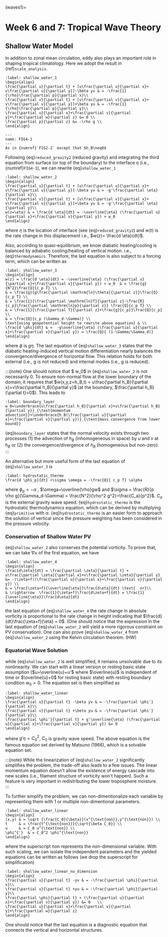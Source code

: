 (waves1)=
# Week 6 and 7: Tropical Wave Theory
## Shallow Water Model

In addition to zonal mean circulation, eddy also plays an important role in shaping tropical climatology. Here we adopt the result in {ref}`scale_analysis`. 


```{math}
:label: shallow_water_1
\begin{align}
\frac{\partial u}{\partial t} + [u\frac{\partial u}{\partial x}+ v\frac{\partial u}{\partial y}]-\beta yv & = -\frac{1}{\rho}\frac{\partial p}{\partial x}\\
\frac{\partial v}{\partial t} + [u\frac{\partial v}{\partial x}+ v\frac{\partial v}{\partial y}]+\beta yu & = -\frac{1}{\rho}\frac{\partial p}{\partial y}\\
\frac{\partial u}{\partial x}+\frac{\partial v}{\partial y}+\frac{\partial w}{\partial z} &= 0 \\
\frac{\partial p}{\partial z} &= -\rho g \\
\end{align}
```

```{figure} ../tropical-dynamics-figures/reduced_gravity2.PNG
---
name: FIG4-1
---
As in {numref}`FIG2-2` except that $h_B\neq0$
```


Following {eq}`reduced_gravity2` (reduced gravity) and integrating the third equation from surface (or top of the boundary) to the interface $\eta$ (i.e., {numref}`FIG4-1`), we can rewrite {eq}`shallow_water_1` 

```{math}
:label: shallow_water_2
\begin{align}
\frac{\partial u}{\partial t} + [u\frac{\partial u}{\partial x}+ v\frac{\partial u}{\partial y}]-\beta yv & = -g'\frac{\partial \eta}{\partial x}\\
\frac{\partial v}{\partial t} + [u\frac{\partial v}{\partial x}+ v\frac{\partial v}{\partial y}]+\beta yu & = -g'\frac{\partial \eta}{\partial y}\\
w(z=\eta) & = \frac{d \eta}{dt} = -\overline{\eta} (\frac{\partial u}{\partial x}+\frac{\partial v}{\partial y}) + w_0  
\end{align}
```

where $\eta$ is the location of interface (see {eq}`reduced_gravity2`) and $w(t)$ is the rate change in this displacement i.e., $w(z)= \frac{d \eta}{dt}$. 

Also, according to quasi-equilibrium, we know diabatic heating/cooling is balanced by adiabatic cooling/heating of vertical motion. i.e., {eq}`thermodynamics`. Therefore, the last equation is also subject to a forcing term, which can be written as 

```{math}
:label: shallow_water_3
\begin{align}
w(z) = \frac{d \eta}{dt} = -\overline{\eta} (\frac{\partial u}{\partial x}+\frac{\partial v}{\partial y}) + w_0  & = \frac{g}{N^2}\frac{Q}{c_p T} \\
& = \frac{g}{g\frac{\partial \mathrm{ln}\theta}{\partial z}}\frac{Q}{c_p T} \\
& = \frac{1}{\frac{\partial \mathrm{ln}T}{\partial z}-\frac{R}{c_p}\frac{\partial \mathrm{ln}p}{\partial z}} \frac{Q}{c_p T} \\
& = \frac{1}{\frac{\partial T}{\partial z}+\frac{g}{c_p}}\frac{Q}{c_p} \\
& = \frac{Q}{c_p (\Gamma_d-\Gamma)} \\
\text{using geopotential height to rewrite above equation} & \\
\frac{d \phi}{dt} & =  -g\overline{\eta} (\frac{\partial u}{\partial x}+\frac{\partial v}{\partial y}) = \frac{Q}{ (1-\Gamma/\Gamma_d)}
\end{align}
```

where $\phi$ is $g\eta$. The last equation of {eq}`shallow_water_3` states that the diabatic heating-induced vertical motion differentiation nearly balances the convergence/divergence of horizontal flow. This relation holds for both external (i.e., g is not reduced) and internal modes (i.e., g is reduced). 

:::{note}
One should notice that $ w_0$ in {eq}`shallow_water_2` is not necessarily 0. To ensure non-normal flow at the lower boundary of the domain, it requires that $w(x,y,z=h_B,t) = u\frac{\partial h_B}{\partial x}+v\frac{\partial h_B}{\partial y}$ (at the boundary, $\frac{\partial h_B}{\partial t}=0$). This leads to 
```{math}
:label: boundary_layer
w_0=\underbrace{u\frac{\partial h_B}{\partial x}+v\frac{\partial h_B}{\partial y}}_{\text{momentum advection}}+\underbrace{h_B(\frac{\partial u}{\partial x}+\frac{\partial v}{\partial y})}_{\text{mass convergence from lower bound}}
```
{eq}`boundary_layer` states that the normal velocity exists through two processes (1) the advection of $h_B$ (inhomogeneous in space) by $u$ and $v$ at $h_B$ or (2) the convergence/divergence of $h_B$ (homogeneous but non-zero).   
:::


An alternative but more useful form of the last equation of {eq}`shallow_water_3` is 
```{math}
:label: hydrostatic_thermo
\frac{d \phi_p}{dt} +\sigma \omega = -\frac{Q}{ c_p T} \alpha
```

where $\phi_p =-\alpha$ , $\omega=\overline{\rho}gw$ and $\sigma = \frac{R}{p \rho g}(\Gamma_d-\Gamma) = \frac{N^2}{\rho^2 g^2}=\frac{C_a}{p^2}$. $C_a$ is the external gravity wave speed. {eq}`hydrostatic_thermo` is the hydrostatic thermodynamics equation, which can be derived by multiplying {eq}`primitive` with $\alpha$. {eq}`hydrostatic_thermo` is an easier form to approach the solution of vertical since the pressure weighting has been considered in the pressure velocity.  

### Conservation of Shallow Water PV
{eq}`shallow_water_2` also conserves the potential vorticity. To prove that, we can take $\nabla\times$ of the first equation, we have 


```{math}
:label: shallow_water_4
\begin{align}
\frac{d\zeta}{dt} = \frac{\partial \zeta}{\partial t} + u\frac{\partial \zeta}{\partial x}+v\frac{\partial \zeta}{\partial y} &= -(\zeta+f)(\frac{\partial u}{\partial x}+\frac{\partial v}{\partial y}) \\
& = \frac{\zeta+f}{\overline{\eta}}\frac{d\eta}{dt} \text{  or}\\
& \rightarrow  \frac{1}{\zeta+f}\frac{d\zeta+f}{dt} = \frac{1}{\overline{\eta}}\frac{d\eta}{dt}
\end{align}
```

the last equation of {eq}`shallow_water_4` the rate change in absolute vorticity is proportional to the rate change in height indicating that $\frac{d}{dt}\frac{\zeta+f}{\eta} = 0$. (One should notice that the expression in the last equation of {eq}`shallow_water_2` will yield a more rigorous constraint on PV conservation). One can also prove {eq}`shallow_water_4` from {eq}`shallow_water_2` using the Kelvin circulation theorem. (HW)




### Equatorial Wave Solution 
while {eq}`shallow_water_2` is well simplified, it remains unsolvable due to its nonlinearity. We can start with a linear version or resting basic state assumption ($u=\overline{u}+u'$ where $\overline{u}$ is independent of time or $\overline{u}=0$ for resting basic state) with resting boundary condition $w_0=0$. The equation set is then simplified as 

```{math}
:label: shallow_water_linear
\begin{align}
\frac{\partial u}{\partial t} -\beta yv & = -\frac{\partial \phi'}{\partial x}\\
\frac{\partial v}{\partial t} +\beta yu & = -\frac{\partial \phi'}{\partial y}\\
\frac{\partial \phi'}{\partial t} + g'\overline{\eta} (\frac{\partial u}{\partial x}+\frac{\partial v}{\partial y}) &= 0  
\end{align}
```

where $g'\eta=C_0^2$, $C_0$ is gravity wave speed. The above equation is the famous equation set derived by Matsuno (1966), which is a solvable equation set. 


:::{note}
While the linearization of {eq}`shallow_water_2` significantly simplifies the problem, the trade-off also leads to a few issues. The linear momentum equation doesn't allow the existence of energy cascade into new scales (i.e., filament structure of vorticity won't happen). Such a feature is very important in redistributing the lower troposphere moisture.  
:::


To further simplify the problem, we can non-dimentionalize each variable by representing them with 1 or multiple non-dimentional parameters. 


```{math}
:label: shallow_water_linear
\begin{align}
(x,y) & = \sqrt {\frac{C_0}{\beta}}(x^{\text{non}},y^{\text{non}}) \\
t     & = \frac{t^{\text{non}}}{\sqrt{\beta C_0}} \\
u     & = C_0 u^{\text{non}} \\
\phi^{'}  & = C_0^2 \phi^{\text{non}} 
\end{align}
```

where the superscript $\text{non}$ represents the non-dimensional variable. With such scaling, we can isolate the independent parameters and the yielded equations can be written as follows (we drop the superscript for simplification)

```{math}
:label: shallow_water_linear_no_dimension
\begin{align}
\frac{\partial u}{\partial t} -yv & = -\frac{\partial \phi}{\partial x}\\
\frac{\partial v}{\partial t} +yu & = -\frac{\partial \phi}{\partial y}\\
\frac{\partial \phi}{\partial t} + (\frac{\partial u}{\partial x}+\frac{\partial v}{\partial y}) &= 0   \\
\frac{\partial u}{\partial x}+\frac{\partial v}{\partial y}+\frac{\partial w}{\partial z}
\end{align}
```

One should notice that the last equation is a diagnostic equation that connects the vertical and horizontal structures. 